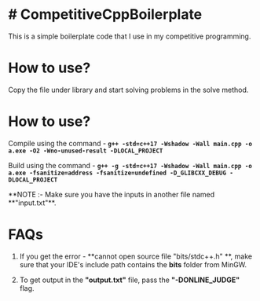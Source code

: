 # # CompetitiveCppBoilerplate

This is a simple boilerplate code that I use in my competitive programming.

# How to use?

Copy the file under library and start solving problems in the solve method.

# How to use?

Compile using the command -
**`g++ -std=c++17 -Wshadow -Wall main.cpp -o a.exe -O2 -Wno-unused-result -DLOCAL_PROJECT`**

Build using the command -
**`g++ -g -std=c++17 -Wshadow -Wall main.cpp -o a.exe -fsanitize=address -fsanitize=undefined -D_GLIBCXX_DEBUG -DLOCAL_PROJECT`**

**NOTE :- Make sure you have the inputs in another file named **"input.txt"\*\*.

# FAQs

1. If you get the error - **cannot open source file "bits/stdc++.h" **, make sure that your IDE's include path contains the **bits** folder from MinGW.

2. To get output in the **"output.txt"** file, pass the **"-DONLINE_JUDGE"** flag.
